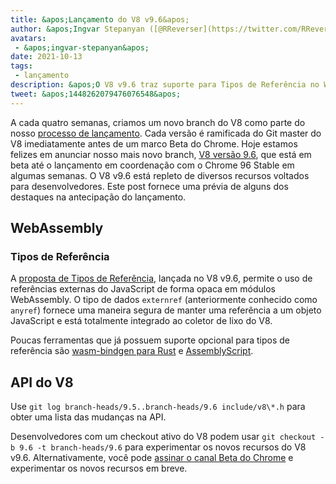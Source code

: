 ```yaml
---
title: &apos;Lançamento do V8 v9.6&apos;
author: &apos;Ingvar Stepanyan ([@RReverser](https://twitter.com/RReverser))&apos;
avatars:
 - &apos;ingvar-stepanyan&apos;
date: 2021-10-13
tags:
 - lançamento
description: &apos;O V8 v9.6 traz suporte para Tipos de Referência no WebAssembly.&apos;
tweet: &apos;1448262079476076548&apos;
---
```

A cada quatro semanas, criamos um novo branch do V8 como parte do nosso [processo de lançamento](https://v8.dev/docs/release-process). Cada versão é ramificada do Git master do V8 imediatamente antes de um marco Beta do Chrome. Hoje estamos felizes em anunciar nosso mais novo branch, [V8 versão 9.6](https://chromium.googlesource.com/v8/v8.git/+log/branch-heads/9.6), que está em beta até o lançamento em coordenação com o Chrome 96 Stable em algumas semanas. O V8 v9.6 está repleto de diversos recursos voltados para desenvolvedores. Este post fornece uma prévia de alguns dos destaques na antecipação do lançamento.

<!--truncate-->
## WebAssembly

### Tipos de Referência

A [proposta de Tipos de Referência](https://github.com/WebAssembly/reference-types/blob/master/proposals/reference-types/Overview.md), lançada no V8 v9.6, permite o uso de referências externas do JavaScript de forma opaca em módulos WebAssembly. O tipo de dados `externref` (anteriormente conhecido como `anyref`) fornece uma maneira segura de manter uma referência a um objeto JavaScript e está totalmente integrado ao coletor de lixo do V8.

Poucas ferramentas que já possuem suporte opcional para tipos de referência são [wasm-bindgen para Rust](https://rustwasm.github.io/wasm-bindgen/reference/reference-types.html) e [AssemblyScript](https://www.assemblyscript.org/compiler.html#command-line-options).

## API do V8

Use `git log branch-heads/9.5..branch-heads/9.6 include/v8\*.h` para obter uma lista das mudanças na API.

Desenvolvedores com um checkout ativo do V8 podem usar `git checkout -b 9.6 -t branch-heads/9.6` para experimentar os novos recursos do V8 v9.6. Alternativamente, você pode [assinar o canal Beta do Chrome](https://www.google.com/chrome/browser/beta.html) e experimentar os novos recursos em breve.
